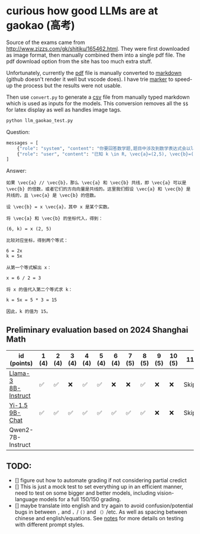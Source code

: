 # curious how good LLMs are at gaokao (高考)

Source of the exams came from http://www.zizzs.com/gk/shitiku/165462.html. They were first downloaded as image format, then manually combined them 
into a single pdf file. The pdf download option from the site has too much extra stuff.

Unfortunately, currently the [pdf](data/2024_math_shanghai/exam_with_answer.pdf) file is manually converted to 
[markdown](data/2024_math_shanghai/exam_with_answer.md) (github doesn't render it well but vscode does). I have trie 
[marker](https://github.com/VikParuchuri/marker) to speed-up the process but the results were not usable.

Then use `convert.py` to generate a [csv](data/2024_math_shanghai/exam_with_answer.csv) file from manually typed markdown which is used as inputs for 
the models. This conversion removes all the `$$` for latex display as well as handles image tags. 

```python
python llm_gaokao_test.py
```

Question:
```python
messages = [
    {"role": "system", "content": "你要回答数学题,题目中涉及到数学表达式会以latex的方式来体现,你在回答时如果要用到数学表达式也用latex代码回复。"},
    {"role": "user", "content": "已知 k \in R, \vec{a}=(2,5), \vec{b}=(6,k), \vec{a} // \vec{b}, 则k的值为?"},
]
```

Answer:
```text
如果 \vec{a} // \vec{b}，那么 \vec{a} 和 \vec{b} 共线，即 \vec{a} 可以是 \vec{b} 的倍数，或者它们的方向向量是共线的。这里我们假设 \vec{a} 和 \vec{b} 是共线的，且 \vec{a} 是 \vec{b} 的倍数。

设 \vec{b} = x \vec{a}，其中 x 是某个实数。

将 \vec{a} 和 \vec{b} 的坐标代入，得到：

(6, k) = x (2, 5)

比较对应坐标，得到两个等式：

6 = 2x
k = 5x

从第一个等式解出 x：

x = 6 / 2 = 3

将 x 的值代入第二个等式求 k：

k = 5x = 5 * 3 = 15

因此，k 的值为 15。
```

## Preliminary evaluation based on 2024 Shanghai Math
| id (points)                                                                       | 1 (4) | 2 (4) | 3 (4) | 4 (4) | 5 (4) | 6 (4) | 7 (5) | 8 (5) | 9 (5) | 10 (5) | 11 (5) | 12 (5) | 13 (4) | 14 (4) | 15 (5) | 16 (5) | 17 (14) | 18 (14) | 19 (14) | 20 (18)   | 21 (18) | total (150) |
|-------------                                                                      |-------|-------|-------|-------|-------|-------|-------|-------|-------|--------|--------|--------|--------|--------|--------|--------|---------|---------|---------|---------  |---------|-------------|
| [Llama-3<br>8B-Instruct](response/Meta-Llama-3-8B-Instruct-2024_math_shanghai.md) | ✅    | ✅    | ❌    | ✅    | ✅    | ❌    | ❌    | ✅    | ❌    | ❌    | Skipped | ❌    | ✅     | ❌     | ❌     | ✅     | Skipped | ❌ ❌   | Skipped | ✅ ❌ ❌ | Skipped | 36/99        |
| [Yi-1.5<br>9B-Chat](response/Yi-1.5-9B-Chat-2024_math_shanghai.md)                | ✅    | ✅    | ✅    | ✅    | ✅    | ✅    | ✅    | ✅    | ❌    | ❌    | Skipped | ❌    | ✅     | ✅     | ❌     | ✅     | Skipped | ❌ ❌   | Skipped | ❌ ✅ ❌ | Skipped | 53/99        |
| Qwen2-7B-Instruct | | | | | | | | | | | | | | | | | | | | | | |

## TODO: 
- [] figure out how to automate grading if not considering partial credict
- [] This is just a mock test to set everything up in an efficient manner, need to test on some bigger and better models, including vision-language models for a full 150/150 grading.
- [] maybe translate into english and try again to avoid confusion/potential bugs in between `,` and `，`/ `()` and `（）`/etc. As well as spacing between chinese and english/equations. See [notes](notes.md) for more details on testing with different prompt styles.
